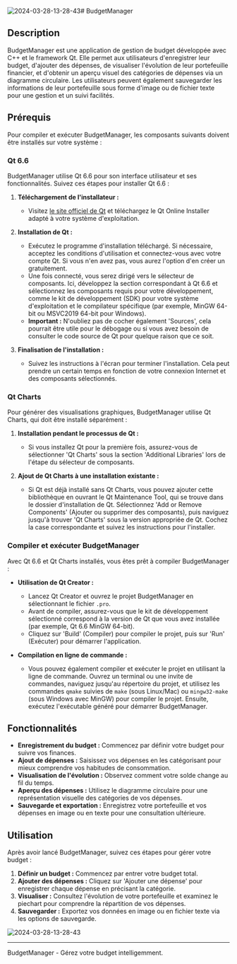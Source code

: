 ![2024-03-28-13-28-43](https://github.com/nexiath/BudgetManager/assets/108474515/86ef1b3c-46af-41a2-bb39-6a70297a3e72)# BudgetManager

## Description
BudgetManager est une application de gestion de budget développée avec C++ et le framework Qt. Elle permet aux utilisateurs d'enregistrer leur budget, d'ajouter des dépenses, de visualiser l'évolution de leur portefeuille financier, et d'obtenir un aperçu visuel des catégories de dépenses via un diagramme circulaire. Les utilisateurs peuvent également sauvegarder les informations de leur portefeuille sous forme d'image ou de fichier texte pour une gestion et un suivi facilités.

## Prérequis
Pour compiler et exécuter BudgetManager, les composants suivants doivent être installés sur votre système :

### Qt 6.6
BudgetManager utilise Qt 6.6 pour son interface utilisateur et ses fonctionnalités. Suivez ces étapes pour installer Qt 6.6 :

1. **Téléchargement de l'installateur :**
   - Visitez [le site officiel de Qt](https://www.qt.io/download) et téléchargez le Qt Online Installer adapté à votre système d'exploitation.
   
2. **Installation de Qt :**
   - Exécutez le programme d'installation téléchargé. Si nécessaire, acceptez les conditions d'utilisation et connectez-vous avec votre compte Qt. Si vous n'en avez pas, vous aurez l'option d'en créer un gratuitement.
   - Une fois connecté, vous serez dirigé vers le sélecteur de composants. Ici, développez la section correspondant à Qt 6.6 et sélectionnez les composants requis pour votre développement, comme le kit de développement (SDK) pour votre système d'exploitation et le compilateur spécifique (par exemple, MinGW 64-bit ou MSVC2019 64-bit pour Windows).
   - **Important :** N'oubliez pas de cocher également 'Sources', cela pourrait être utile pour le débogage ou si vous avez besoin de consulter le code source de Qt pour quelque raison que ce soit.

3. **Finalisation de l'installation :**
   - Suivez les instructions à l'écran pour terminer l'installation. Cela peut prendre un certain temps en fonction de votre connexion Internet et des composants sélectionnés.

### Qt Charts
Pour générer des visualisations graphiques, BudgetManager utilise Qt Charts, qui doit être installé séparément :

1. **Installation pendant le processus de Qt :**
   - Si vous installez Qt pour la première fois, assurez-vous de sélectionner 'Qt Charts' sous la section 'Additional Libraries' lors de l'étape du sélecteur de composants.
   
2. **Ajout de Qt Charts à une installation existante :**
   - Si Qt est déjà installé sans Qt Charts, vous pouvez ajouter cette bibliothèque en ouvrant le Qt Maintenance Tool, qui se trouve dans le dossier d'installation de Qt. Sélectionnez 'Add or Remove Components' (Ajouter ou supprimer des composants), puis naviguez jusqu'à trouver 'Qt Charts' sous la version appropriée de Qt. Cochez la case correspondante et suivez les instructions pour l'installer.

### Compiler et exécuter BudgetManager
Avec Qt 6.6 et Qt Charts installés, vous êtes prêt à compiler BudgetManager :

- **Utilisation de Qt Creator :**
  - Lancez Qt Creator et ouvrez le projet BudgetManager en sélectionnant le fichier `.pro`.
  - Avant de compiler, assurez-vous que le kit de développement sélectionné correspond à la version de Qt que vous avez installée (par exemple, Qt 6.6 MinGW 64-bit).
  - Cliquez sur 'Build' (Compiler) pour compiler le projet, puis sur 'Run' (Exécuter) pour démarrer l'application.

- **Compilation en ligne de commande :**
  - Vous pouvez également compiler et exécuter le projet en utilisant la ligne de commande. Ouvrez un terminal ou une invite de commandes, naviguez jusqu'au répertoire du projet, et utilisez les commandes `qmake` suivies de `make` (sous Linux/Mac) ou `mingw32-make` (sous Windows avec MinGW) pour compiler le projet. Ensuite, exécutez l'exécutable généré pour démarrer BudgetManager.

## Fonctionnalités
- **Enregistrement du budget :** Commencez par définir votre budget pour suivre vos finances.
- **Ajout de dépenses :** Saisissez vos dépenses en les catégorisant pour mieux comprendre vos habitudes de consommation.
- **Visualisation de l'évolution :** Observez comment votre solde change au fil du temps.
- **Aperçu des dépenses :** Utilisez le diagramme circulaire pour une représentation visuelle des catégories de vos dépenses.
- **Sauvegarde et exportation :** Enregistrez votre portefeuille et vos dépenses en image ou en texte pour une consultation ultérieure.

## Utilisation
Après avoir lancé BudgetManager, suivez ces étapes pour gérer votre budget :

1. **Définir un budget :** Commencez par entrer votre budget total.
2. **Ajouter des dépenses :** Cliquez sur 'Ajouter une dépense' pour enregistrer chaque dépense en précisant la catégorie.
3. **Visualiser :** Consultez l'évolution de votre portefeuille et examinez le piechart pour comprendre la répartition de vos dépenses.
4. **Sauvegarder :** Exportez vos données en image ou en fichier texte via les options de sauvegarde.

![2024-03-28-13-28-43](https://github.com/nexiath/BudgetManager/assets/108474515/eb736eff-6127-4814-865e-fa77a9d5b46d)


---
BudgetManager - Gérez votre budget intelligemment.
